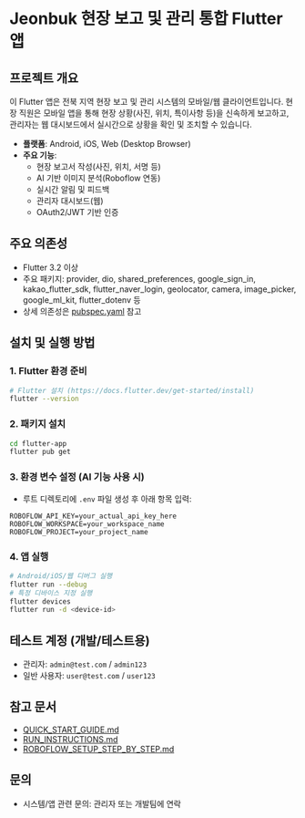 # Jeonbuk 현장 보고 및 관리 통합 Flutter 앱

## 프로젝트 개요

이 Flutter 앱은 전북 지역 현장 보고 및 관리 시스템의 모바일/웹 클라이언트입니다. 현장 직원은 모바일 앱을 통해 현장 상황(사진, 위치, 특이사항 등)을 신속하게 보고하고, 관리자는 웹 대시보드에서 실시간으로 상황을 확인 및 조치할 수 있습니다.

- **플랫폼**: Android, iOS, Web (Desktop Browser)
- **주요 기능**:
  - 현장 보고서 작성(사진, 위치, 서명 등)
  - AI 기반 이미지 분석(Roboflow 연동)
  - 실시간 알림 및 피드백
  - 관리자 대시보드(웹)
  - OAuth2/JWT 기반 인증

## 주요 의존성

- Flutter 3.2 이상
- 주요 패키지: provider, dio, shared_preferences, google_sign_in, kakao_flutter_sdk, flutter_naver_login, geolocator, camera, image_picker, google_ml_kit, flutter_dotenv 등
- 상세 의존성은 [pubspec.yaml](pubspec.yaml) 참고

## 설치 및 실행 방법

### 1. Flutter 환경 준비
```bash
# Flutter 설치 (https://docs.flutter.dev/get-started/install)
flutter --version
```

### 2. 패키지 설치
```bash
cd flutter-app
flutter pub get
```

### 3. 환경 변수 설정 (AI 기능 사용 시)
- 루트 디렉토리에 `.env` 파일 생성 후 아래 항목 입력:
```
ROBOFLOW_API_KEY=your_actual_api_key_here
ROBOFLOW_WORKSPACE=your_workspace_name
ROBOFLOW_PROJECT=your_project_name
```

### 4. 앱 실행
```bash
# Android/iOS/웹 디버그 실행
flutter run --debug
# 특정 디바이스 지정 실행
flutter devices
flutter run -d <device-id>
```

## 테스트 계정 (개발/테스트용)
- 관리자: `admin@test.com` / `admin123`
- 일반 사용자: `user@test.com` / `user123`

## 참고 문서
- [QUICK_START_GUIDE.md](../documents/QUICK_START_GUIDE.md)
- [RUN_INSTRUCTIONS.md](../documents/RUN_INSTRUCTIONS.md)
- [ROBOFLOW_SETUP_STEP_BY_STEP.md](../documents/ROBOFLOW_SETUP_STEP_BY_STEP.md)

## 문의
- 시스템/앱 관련 문의: 관리자 또는 개발팀에 연락

